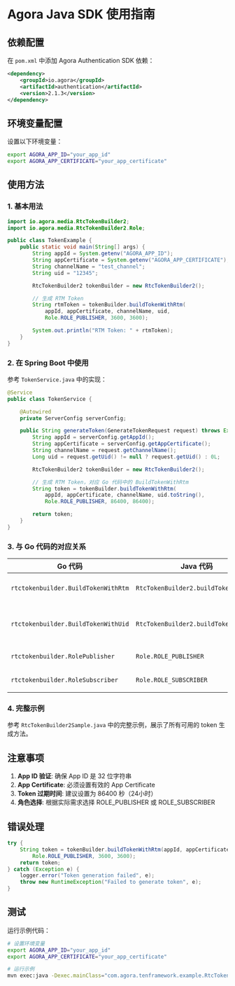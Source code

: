 # Agora Java SDK 使用指南

## 依赖配置

在 `pom.xml` 中添加 Agora Authentication SDK 依赖：

```xml
<dependency>
    <groupId>io.agora</groupId>
    <artifactId>authentication</artifactId>
    <version>2.1.3</version>
</dependency>
```

## 环境变量配置

设置以下环境变量：

```bash
export AGORA_APP_ID="your_app_id"
export AGORA_APP_CERTIFICATE="your_app_certificate"
```

## 使用方法

### 1. 基本用法

```java
import io.agora.media.RtcTokenBuilder2;
import io.agora.media.RtcTokenBuilder2.Role;

public class TokenExample {
    public static void main(String[] args) {
        String appId = System.getenv("AGORA_APP_ID");
        String appCertificate = System.getenv("AGORA_APP_CERTIFICATE");
        String channelName = "test_channel";
        String uid = "12345";

        RtcTokenBuilder2 tokenBuilder = new RtcTokenBuilder2();

        // 生成 RTM Token
        String rtmToken = tokenBuilder.buildTokenWithRtm(
            appId, appCertificate, channelName, uid,
            Role.ROLE_PUBLISHER, 3600, 3600);

        System.out.println("RTM Token: " + rtmToken);
    }
}
```

### 2. 在 Spring Boot 中使用

参考 `TokenService.java` 中的实现：

```java
@Service
public class TokenService {

    @Autowired
    private ServerConfig serverConfig;

    public String generateToken(GenerateTokenRequest request) throws Exception {
        String appId = serverConfig.getAppId();
        String appCertificate = serverConfig.getAppCertificate();
        String channelName = request.getChannelName();
        Long uid = request.getUid() != null ? request.getUid() : 0L;

        RtcTokenBuilder2 tokenBuilder = new RtcTokenBuilder2();

        // 生成 RTM Token，对应 Go 代码中的 BuildTokenWithRtm
        String token = tokenBuilder.buildTokenWithRtm(
            appId, appCertificate, channelName, uid.toString(),
            Role.ROLE_PUBLISHER, 86400, 86400);

        return token;
    }
}
```

### 3. 与 Go 代码的对应关系

| Go 代码                             | Java 代码                            | 说明                  |
| ----------------------------------- | ------------------------------------ | --------------------- |
| `rtctokenbuilder.BuildTokenWithRtm` | `RtcTokenBuilder2.buildTokenWithRtm` | RTM Token 生成        |
| `rtctokenbuilder.BuildTokenWithUid` | `RtcTokenBuilder2.buildTokenWithUid` | RTC Token 生成（UID） |
| `rtctokenbuilder.RolePublisher`     | `Role.ROLE_PUBLISHER`                | 发布者角色            |
| `rtctokenbuilder.RoleSubscriber`    | `Role.ROLE_SUBSCRIBER`               | 订阅者角色            |

### 4. 完整示例

参考 `RtcTokenBuilder2Sample.java` 中的完整示例，展示了所有可用的 token 生成方法。

## 注意事项

1. **App ID 验证**: 确保 App ID 是 32 位字符串
2. **App Certificate**: 必须设置有效的 App Certificate
3. **Token 过期时间**: 建议设置为 86400 秒（24小时）
4. **角色选择**: 根据实际需求选择 ROLE_PUBLISHER 或 ROLE_SUBSCRIBER

## 错误处理

```java
try {
    String token = tokenBuilder.buildTokenWithRtm(appId, appCertificate, channelName, uid,
        Role.ROLE_PUBLISHER, 3600, 3600);
    return token;
} catch (Exception e) {
    logger.error("Token generation failed", e);
    throw new RuntimeException("Failed to generate token", e);
}
```

## 测试

运行示例代码：

```bash
# 设置环境变量
export AGORA_APP_ID="your_app_id"
export AGORA_APP_CERTIFICATE="your_app_certificate"

# 运行示例
mvn exec:java -Dexec.mainClass="com.agora.tenframework.example.RtcTokenBuilder2Sample"
```
